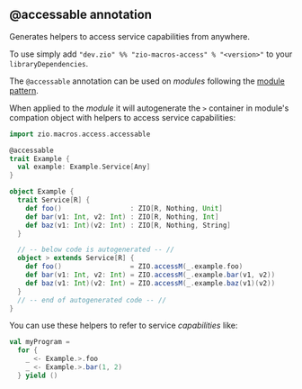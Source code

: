 ## @accessable annotation

Generates helpers to access service capabilities from anywhere.

To use simply add `"dev.zio" %% "zio-macros-access" % "<version>"` to your `libraryDependencies`.

The `@accessable` annotation can be used on _modules_ following the [module pattern](https://zio.dev/docs/howto/howto_use_module_pattern).

When applied to the _module_ it will autogenerate the `>` container in module's compation object with helpers to access service capabilities:

```scala
import zio.macros.access.accessable

@accessable
trait Example {
  val example: Example.Service[Any]
}

object Example {
  trait Service[R] {
    def foo()                 : ZIO[R, Nothing, Unit]
    def bar(v1: Int, v2: Int) : ZIO[R, Nothing, Int]
    def baz(v1: Int)(v2: Int) : ZIO[R, Nothing, String]
  }

  // -- below code is autogenerated -- //
  object > extends Service[R] {
    def foo()                 = ZIO.accessM(_.example.foo)
    def bar(v1: Int, v2: Int) = ZIO.accessM(_.example.bar(v1, v2))
    def baz(v1: Int)(v2: Int) = ZIO.accessM(_.example.baz(v1)(v2))
  }
  // -- end of autogenerated code -- //
}
```

You can use these helpers to refer to service _capabilities_ like:

```scala
val myProgram =
  for {
    _ <- Example.>.foo
    _ <- Example.>.bar(1, 2)
  } yield ()
```
